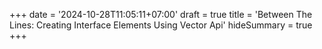 +++
date = '2024-10-28T11:05:11+07:00'
draft = true
title = 'Between The Lines: Creating Interface Elements Using Vector Api'
hideSummary = true
+++

